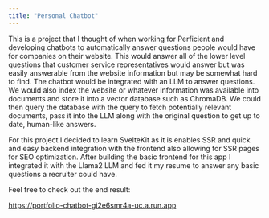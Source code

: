 ```yaml
---
title: "Personal Chatbot"
---
```


This is a project that I thought of when working for Perficient and developing chatbots to automatically answer questions people would have for companies on their website.
This would answer all of the lower level questions that customer service representatives would answer but was easily answerable from the website information but may be somewhat hard to find.
The chatbot would be integrated with an LLM to answer questions.
We would also index the website or whatever information was available into documents and store it into a vector database such as ChromaDB.
We could then query the database with the query to fetch potentially relevant documents, pass it into the LLM along with the original question to get up to date, human-like answers.

For this project I decided to learn SvelteKit as it is enables SSR and quick and easy backend integration with the frontend also allowing for SSR pages for SEO optimization.
After building the basic frontend for this app I integrated it with the Llama2 LLM and fed it my resume to answer any basic questions a recruiter could have.

Feel free to check out the end result:

https://portfolio-chatbot-gi2e6smr4a-uc.a.run.app